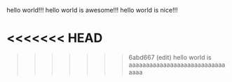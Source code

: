 hello world!!!
hello world is awesome!!!
hello world is nice!!!

<<<<<<< HEAD
=======



>>>>>>> 6abd667 (edit)
hello world is aaaaaaaaaaaaaaaaaaaaaaaaaaaaaaaa
